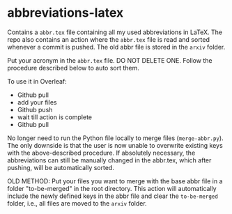 # abbreviations-latex

Contains a `abbr.tex` file containing all my used abbreviations in LaTeX.
The repo also contains an action where the `abbr.tex` file is read and sorted whenever a commit is pushed. 
The old abbr file is stored in the `arxiv` folder.


Put your acronym in the `abbr.tex` file. DO NOT DELETE ONE.
Follow the procedure described below to auto sort them.

To use it in Overleaf:
- Github pull
- add your files 
- Github push
- wait till action is complete 
- Github pull

No longer need to run the Python file locally to merge files (`merge-abbr.py`).
The only downside is that the user is now unable to overwrite existing keys with the above-described procedure. If absolutely necessary, the abbreviations can still be manually changed in the abbr.tex, which after pushing, will be automatically sorted.


OLD METHOD:
Put your files you want to merge with the base abbr file in a folder "to-be-merged" in the root directory.
This action will automatically include the newly defined keys in the abbr file and clear the `to-be-merged` folder, i.e., all files are moved to the `arxiv` folder.